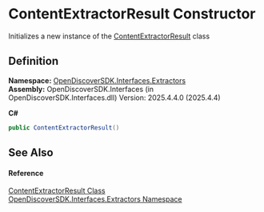 # ContentExtractorResult Constructor


Initializes a new instance of the <a href="099ca015-0381-74ac-fed4-082901e8f959">ContentExtractorResult</a> class



## Definition
**Namespace:** <a href="66cb506c-7b83-62d0-4a83-d345a647f76a">OpenDiscoverSDK.Interfaces.Extractors</a>  
**Assembly:** OpenDiscoverSDK.Interfaces (in OpenDiscoverSDK.Interfaces.dll) Version: 2025.4.4.0 (2025.4.4)

**C#**
``` C#
public ContentExtractorResult()
```



## See Also


#### Reference
<a href="099ca015-0381-74ac-fed4-082901e8f959">ContentExtractorResult Class</a>  
<a href="66cb506c-7b83-62d0-4a83-d345a647f76a">OpenDiscoverSDK.Interfaces.Extractors Namespace</a>  
